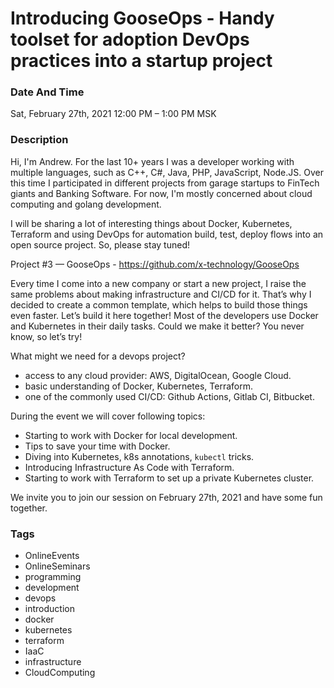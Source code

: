 # Introducing GooseOps - Handy toolset for adoption DevOps practices into a startup project

### Date And Time
Sat, February 27th, 2021 12:00 PM – 1:00 PM MSK

### Description

Hi, I'm Andrew. For the last 10+ years I was a developer working with multiple languages, such as C++, C#, Java, PHP, JavaScript, Node.JS.
Over this time I participated in different projects from garage startups to FinTech giants and Banking Software.
For now, I'm mostly concerned about cloud computing and golang development. 

I will be sharing a lot of interesting things about Docker, Kubernetes, Terraform and using DevOps for automation build, test, deploy flows into an open source project. So, please stay tuned!

Project #3 — GooseOps - https://github.com/x-technology/GooseOps

Every time I come into a new company or start a new project, I raise the same problems about making infrastructure and CI/CD for it.
That’s why I decided to create a common template, which helps to build those things even faster. Let’s build it here together! 
Most of the developers use Docker and Kubernetes in their daily tasks. Could we make it better? You never know, so let’s try!

What might we need for a devops project?

- access to any cloud provider: AWS, DigitalOcean, Google Cloud.
- basic understanding of Docker, Kubernetes, Terraform.
- one of the commonly used CI/CD: Github Actions, Gitlab CI, Bitbucket.

During the event we will cover following topics:
- Starting to work with Docker for local development.
- Tips to save your time with Docker.
- Diving into Kubernetes, k8s annotations, `kubectl` tricks.
- Introducing Infrastructure As Code with Terraform.
- Starting to work with Terraform to set up a private Kubernetes cluster.

We invite you to join our session on February 27th, 2021 and have some fun together.

### Tags

- OnlineEvents
- OnlineSeminars
- programming
- development
- devops
- introduction
- docker
- kubernetes
- terraform
- IaaC
- infrastructure
- CloudComputing


